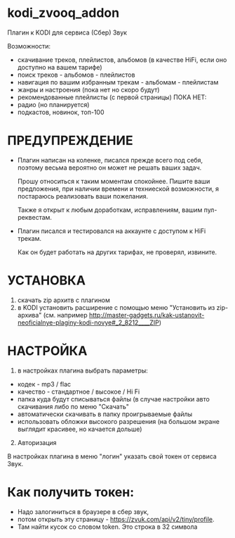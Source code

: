 # kodi_zvooq_addon
Плагин к KODI для сервиса (Сбер) Звук

Возможности:
- скачивание треков, плейлистов, альбомов (в качестве HiFi, если оно доступно на вашем тарифе)
- поиск треков - альбомов - плейлистов
- навигация по вашим избранным трекам - альбомам - плейлистам
- жанры и настроения (пока нет но скоро будут)
- рекомендованные плейлисты (с первой страницы)
ПОКА НЕТ:
- радио (но планируется)
- подкастов, новинок, топ-100 


ПРЕДУПРЕЖДЕНИЕ
==========

- Плагин написан на коленке, писался прежде всего под себя, поэтому весьма вероятно он может не решать ваших задач.

  Прошу относиться к таким моментам спокойнее. Пишите ваши предложения, при наличии времени и техниеской возможности,
  я постараюсь реализовать ваши пожелания.
  
  Также я открыт к любым доработкам, исправлениям, вашим пул-реквестам.
  
- Плагин писался и тестировался на аккаунте с доступом к HiFi трекам.
  
  Как он будет работать на других тарифах, не проверял, извините.

УСТАНОВКА
==========

1) скачать zip архитв с плагином
2) в KODI установить расширение с помощью меню "Установить из zip-архива" (см. например http://master-gadgets.ru/kak-ustanovit-neoficialnye-plaginy-kodi-novye#_2_8212____ZIP)

НАСТРОЙКА
==========

1) в настройках плагина выбрать параметры:
- кодек - mp3 / flac
- качество - стандартное / высокое / Hi Fi
- папка куда будут списываться файлы (в случае настройки авто скачивания либо по меню "Скачать"
- автоматически скачивать в папку проигрываемые файлы
- использовать обложки высокого разрешения (на большом экране выглядит красивее, но качается дольше)
2) Авторизация

В настройках плагина в меню "логин" указать свой токен от сервиса Звук.

Как получить токен:
===================
- Надо залогиниться в браузере в сбер звук, 
- потом открыть эту страницу - https://zvuk.com/api/v2/tiny/profile.
- Там найти кусок со словом token. Это строка в 32 символа

